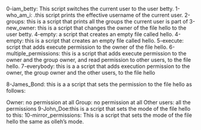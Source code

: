 0-iam_betty: This script switches the current user to the user betty.
1-who_am_i: .this script prints the effective username of the current user.
2-groups: this is  a script that prints all the groups the current user is part of
3-new_owner: this is a script that changes the owner of the file hello to the user betty.
4-empty: a script that creates an empty file called hello.
4-empty: this is a script that creates an empty file called hello.
5-execute: script that adds execute permission to the owner of the file hello.
6-multiple_permissions: this is a script that adds execute permission to the owner and the group owner, and read permission to other users, to the file hello.
7-everybody: this is a  a script that adds execution permission to the owner, the group owner and the other users, to the file hello


8-James_Bond: this is a a script that sets the permission to the file hello as follows:

Owner: no permission at all
Group: no permission at all
Other users: all the permissions
9-John_Doe:this is a script that sets the mode of the file hello to this:
10-mirror_permissions: This is a script that sets the mode of the file hello the same as olleh’s mode.
